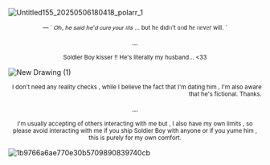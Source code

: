 ![Untitled155_20250506180418_polarr_1](https://github.com/user-attachments/assets/78d2265a-cac3-4bb9-890f-7d2cdc2ed9d4)


<p align="center">
<sub> — ` 𝑂ℎ, ℎ𝑒 𝑠𝑎𝑖𝑑 ℎ𝑒'𝑑 𝑐𝑢𝑟𝑒 𝑦𝑜𝑢𝑟 𝑖𝑙𝑙𝑠 ...
            bυt hᥱ dιdᥒ't ᥲᥒd hᥱ ᥒᥱvᥱr will. `
  
<p align="center"> ...
  
<p align="center"><sub>Soldier Boy kisser !! He's literally my husband... <33

![New Drawing (1)](https://github.com/user-attachments/assets/a572a922-6935-4746-b332-6602a188806c)
<p align="right"> <sub> I don't need any reality checks , while I believe the fact that I'm dating him , I'm also aware that he's fictional. Thanks.

<p align="center"> ...

<p align="center"> <sub> I'm usually accepting of others interacting with me but , I also have my own limits , so please avoid interacting with me if you ship Soldier Boy with anyone or if you yume him , this is purely for my own comfort.


![1b9766a6ae770e30b5709890839740cb](https://github.com/user-attachments/assets/5257de9d-5752-49cb-95f4-a08cbf60b866)
